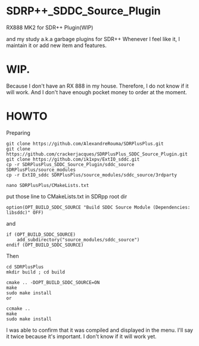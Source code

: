 # SDRP++_SDDC_Source_Plugin
RX888 MK2 for SDR++ Plugin(WIP)

and my study a.k.a garbage plugins for SDR++
Whenever I feel like it, I maintain it or add new item and features.

# WIP.
Because I don't have an RX 888 in my house.
Therefore, I do not know if it will work.
And I don't have enough pocket money to order at the moment.

# HOWTO

Preparing
```
git clone https://github.com/AlexandreRouma/SDRPlusPlus.git
git clone https://github.com/crackerjacques/SDRPlusPlus_SDDC_Source_Plugin.git
git clone https://github.com/ik1xpv/ExtIO_sddc.git
cp -r SDRPlusPlus_SDDC_Source_Plugin/sddc_source SDRPlusPlus/source_modules
cp -r ExtIO_sddc SDRPlusPlus/source_modules/sddc_source/3rdparty

nano SDRPlusPlus/CMakeLists.txt

```
put those line to CMakeLists.txt in SDRpp root dir

```
option(OPT_BUILD_SDDC_SOURCE "Build SDDC Source Module (Dependencies: libsddc)" OFF)
```
and

```
if (OPT_BUILD_SDDC_SOURCE)
    add_subdirectory("source_modules/sddc_source")
endif (OPT_BUILD_SDDC_SOURCE)
```

Then

```
cd SDRPlusPlus
mkdir build ; cd build

cmake .. -DOPT_BUILD_SDDC_SOURCE=ON
make
sudo make install
or

ccmake ..
make
sudo make install

```

I was able to confirm that it was compiled and displayed in the menu.
I'll say it twice because it's important.
I don't know if it will work yet.
